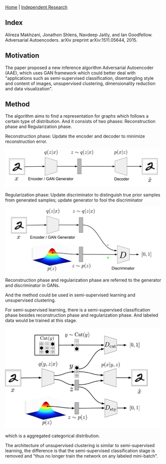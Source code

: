 [Home](https://clojia.github.io/) | [Independent Research](https://clojia.github.io/independent-research/) 

## Index
Alireza Makhzani, Jonathon Shlens, Navdeep Jaitly, and Ian Goodfellow. Adversarial Autoencoders. arXiv preprint arXiv:1511.05644, 2015.

## Motivation
The paper proposed a new inference algorithm Adversarial Autoencoder (AAE), which uses GAN framework which could better deal with "applications such as semi-supervised classification, disentangling style and content of images, unsupervised clustering, dimensionality reduction and data visualization".

## Method
The algorithm aims to find a representation for graphs which follows a certain type of distribution. And it consists of two phases: Reconstruction phase and Regularization phase.

Reconstruction phase: Update the encoder and decoder to minimize reconstruction error. 

<img src="images/reconstruction.png" width="500"> 

Regularization phase: Update discriminator to distinguish true prior samples
from generated samples; update generator to fool the discriminator

<img src="images/regularization.png" width="500"> 

Reconstruction phase and regularization phase are referred to the generator and discriminator in GANs. 

And the method could be used in semi-supervised learning and unsupervised clustering.

For semi-supervised learning, there is a semi-supervised classification phase besides reconstruction phase and regularization phase. And labeled data would be trained at this stage.

<img src="images/semi-supervised.png" width="500"> 

which is a aggregated categorical distribution. 

The architecture of unsupervised clustering is similar to semi-supervised learning, the difference is that the semi-supervised classification stage is removed and "thus no longer train the network on any labeled mini-batch".
